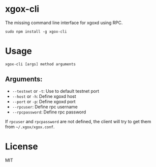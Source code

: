 xgox-cli
===========

The missing command line interface for xgoxd using RPC.

```
sudo npm install -g xgox-cli
```

# Usage

```
xgox-cli [args] method arguments
```

## Arguments:

* `--testnet` or `-t`: Use to default testnet port
* `--host` or `-h`: Define xgoxd host
* `--port` or `-p`: Define xgoxd port
* `--rpcuser`: Define rpc username
* `--rpcpassword`: Define rpc password

If `rpcuser` and `rpcpassword` are not defined, the client will try to get them from `~/.xgox/xgox.conf`.

# License

MIT
